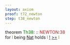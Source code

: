 ```yaml
---
layout: axiom
proof: t72_newton
step: t38_newton
---
```


<div class="mizar">
<div><span class="kw">theorem </span><span class="lab"><font color="Green" title="E30">Th38</font></span>: <a NAME="T38"><span class="comment"><font color="firebrick">:: NEWTON:38</font></span><br/></a><div class="add"> for <font color="Olive" title="b1">l</font> being   <a href="http://grid01.ciirc.cvut.cz/~mptp/7.13.01_4.181.1147/html/ordinal1.html#NM5" title="ORDINAL1:NM.5">Nat</a> holds  <font color="Olive" title="b1">l</font> <a href="http://grid01.ciirc.cvut.cz/~mptp/7.13.01_4.181.1147/html/newton.html#K9" title="NEWTON:func.9">!</a>  <a href="http://grid01.ciirc.cvut.cz/~mptp/7.13.01_4.181.1147/html/xxreal_0.html#NR2" title="XXREAL_0:NR.2">&gt;=</a> <font color="Olive" title="b1">l</font></div></div>
</div>
